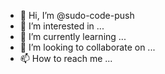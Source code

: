 - 👋 Hi, I’m @sudo-code-push
- 👀 I’m interested in ...
- 🌱 I’m currently learning ...
- 💞️ I’m looking to collaborate on ...
- 📫 How to reach me ...

<!---
sudo-code-push/sudo-code-push is a ✨ special ✨ repository because its `README.md` (this file) appears on your GitHub profile.
You can click the Preview link to take a look at your changes.
--->

